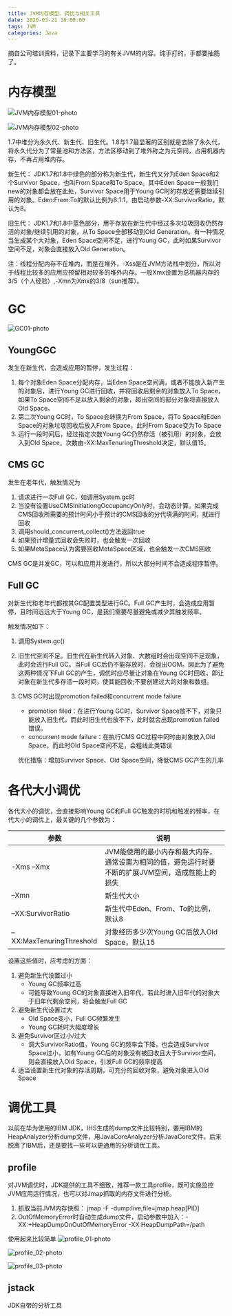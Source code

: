 ```yaml
---
title: JVM内存模型、调优与相关工具
date: 2020-03-21 10:00:00
tags: JVM
categories: Java
---
```


摘自公司培训资料，记录下主要学习的有关JVM的内容。纯手打的，手都要抽筋了。
<!-- more -->
# 内存模型

![JVM内存模型01-photo](/image/jvm/JVM7内存模型.png)

![JVM内存模型02-photo](/image/jvm/JVM8内存模型.png)

1.7中堆分为永久代、新生代、旧生代。1.8与1.7最显著的区别就是去除了永久代，将永久代分为了常量池和方法区，方法区移动到了堆外称之为元空间，占用机器内存，不再占用堆内存。

新生代：
JDK1.7和1.8中绿色的部分称为新生代，新生代又分为Eden Space和2个Survivor Space，也叫From Space和To Space。其中Eden Space一般我们new的对象都会放在此处，Survivor Space用于Young GC时的存放还需要继续引用的对象。Eden:From:To的默认比例为8:1:1，由启动参数-XX:SurvivorRatio，默认为8。

旧生代：
JDK1.7和1.8中蓝色部分，用于存放在新生代中经过多次垃圾回收仍然存活的对象/继续引用的对象，从To Space全部移动到Old Generation。有一种情况当生成某个大对象，Eden Space空间不足，进行Young GC，此时如果Survivor空间不足，对象会直接放入Old Generation。

注：线程分配内存不在堆内，而是在堆外，-Xss是在JVM方法栈中划分，所以对于线程比较多的应用应预留相对较多的堆外内存。一般Xmx设置为总机器内存的3/5（个人经验）,-Xmn为Xmx的3/8（sun推荐）。

# GC

![GC01-photo](/image/jvm/GC.png)

## YoungGGC
发生在新生代，会造成应用的暂停，发生过程：
1. 每个对象Eden Space分配内存，当Eden Space空间满，或者不能放入新产生的对象后，进行Young GC进行回收，并将回收后剩余的对象放入To Space，如果To Space空间不足以放入剩余的对象，超出空间的部分对象将直接放入Old Space。
2. 第二次Young GC时，To Space会转换为From Space，将To Space和Eden Space的对象垃圾回收后放入From Space，此时From Space变为To Space
3. 运行一段时间后，经过指定次数Young GC仍然存活（被引用）的对象，会放入到Old Space，次数由-XX:MaxTenuringThreshold决定，默认值15。

## CMS GC
发生在老年代，触发情况为
1. 请求进行一次Full GC，如调用System.gc时
2. 当没有设置UseCMSInitiationgOccupancyOnly时，会动态计算。如果完成CMS回收所需要的预计时间小于预计的CMS回收的分代填满的时间，就进行回收
3. 调用should_concurrent_collect()方法返回true
4. 如果预计增量式回收会失败时，也会触发一次回收
5. 如果MetaSpace认为需要回收MetaSpace区域，也会触发一次CMS回收

CMS GC是并发GC，可以和应用并发进行，所以大部分时间不会造成程序暂停。

## Full GC
对新生代和老年代都按其GC配置类型进行GC。Full GC产生时，会造成应用暂停，且时间远远大于Young GC，是我们需要尽量避免或减少其触发频率。

触发情况如下：
1. 调用System.gc()
2. 旧生代空间不足。旧生代在新生代转入对象、大数组时会出现空间不足现象，此时会进行Full GC。当Full GC后仍不能存放时，会抛出OOM。因此为了避免这两种情况下Full GC的产生，调优时应尽量让对象在Young GC时回收，即让对象在新生代多存活一段时间，使其能回收;不要创建过大的对象和数组。
3. CMS GC时出现promotion failed和concurrent mode failure
    - promotion filed：在进行Young GC时，Survivor Space放不下，对象只能放入旧生代，而此时旧生代也放不下，此时就会出现promotion failed错误。
    - concurrent mode failure：在执行CMS GC过程中同时由对象放入Old Space，而此时Old Space空间不足，会粗线此类错误

    优化措施：增加Survivor Space、Old Space空间，降低CMS GC产生的几率

# 各代大小调优
各代大小的调优，会直接影响Young GC和Full GC触发的时机和触发的频率，在代大小的调优上，最关键的几个参数为：

参数 | 说明 |
-- | -- |
-Xms –Xmx                  | JVM能使用的最小内存和最大内存，通常设置为相同的值，避免运行时要不断的扩展JVM空间，造成性能上的损失 |
–Xmn                       | 新生代大小 |
–XX:SurvivorRatio          | 新生代中Eden、From、To的比例，默认8 | 
–XX:MaxTenuringThreshold   | 对象经历多少次Young GC后放入Old Space，默认15 | 

设置这些值时，应考虑的方面：
1. 避免新生代设置过小
    - Young GC频率过高
    - 可能导致Young GC的对象直接进入旧年代，若此时进入旧年代的对象大于旧年代剩余空间，将会触发Full GC
2. 避免新生代设置过大
    - Old Space变小，Full GC频繁发生
    - Young GC耗时大幅度增长
3. 避免Survivor区过小/过大
    - 调大SurvivorRatio值，Young GC的频率会下降，也会造成Survivor Space过小，如有Young GC后的对象没有被回收且大于Survivor空间，则会直接放入Old Space，引发Full GC的频率提高
4. 适当设置新生代对象的存活周期，可充分的回收对象，避免对象进入Old Space

# 调优工具
以前在华为使用的IBM JDK，IHS生成的dump文件比较特别，要用IBM的HeapAnalyzer分析dump文件，用JavaCoreAnalyzer分析JavaCore文件。后来脱离了IBM后，还是要找一些可以更通用的分析调优工具。

## profile
对JVM调优时，JDK提供的工具不细致，推荐一款工具profile，既可实施监控JVM应用运行情况，也可以对Jmap抓取的内存文件进行分析。

1. 抓取当前JVM内存快照： jmap -F -dump:live,file=jmap.heap[PID]
2. OutOfMemoryError时自动生成dump文件，启动参数中加入：-XX:+HeapDumpOnOutOfMemoryError -XX:HeapDumpPath=/path

使用起来比较简单
![profile_01-photo](/image/jvm/profile_01.png)

![profile_02-photo](/image/jvm/profile_02.png)

![profile_03-photo](/image/jvm/profile_03.png)

## jstack
JDK自带的分析工具